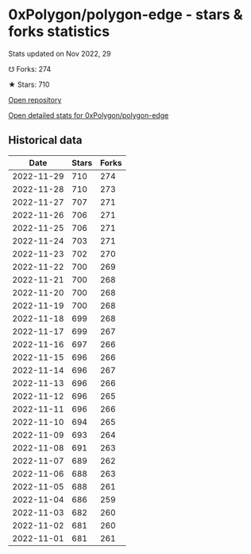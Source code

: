 # 0xPolygon/polygon-edge - stars & forks statistics

Stats updated on Nov 2022, 29

☋ Forks: 274

★ Stars: 710

[Open repository](https://github.com/0xPolygon/polygon-edge)

[Open detailed stats for 0xPolygon/polygon-edge](https://reviewgithub.com/rep/0xPolygon/polygon-edge)

## Historical data
| Date | Stars | Forks |
|------|-------|-------|
| 2022-11-29 | 710 | 274 | 
| 2022-11-28 | 710 | 273 | 
| 2022-11-27 | 707 | 271 | 
| 2022-11-26 | 706 | 271 | 
| 2022-11-25 | 706 | 271 | 
| 2022-11-24 | 703 | 271 | 
| 2022-11-23 | 702 | 270 | 
| 2022-11-22 | 700 | 269 | 
| 2022-11-21 | 700 | 268 | 
| 2022-11-20 | 700 | 268 | 
| 2022-11-19 | 700 | 268 | 
| 2022-11-18 | 699 | 268 | 
| 2022-11-17 | 699 | 267 | 
| 2022-11-16 | 697 | 266 | 
| 2022-11-15 | 696 | 266 | 
| 2022-11-14 | 696 | 267 | 
| 2022-11-13 | 696 | 266 | 
| 2022-11-12 | 696 | 265 | 
| 2022-11-11 | 696 | 266 | 
| 2022-11-10 | 694 | 265 | 
| 2022-11-09 | 693 | 264 | 
| 2022-11-08 | 691 | 263 | 
| 2022-11-07 | 689 | 262 | 
| 2022-11-06 | 688 | 263 | 
| 2022-11-05 | 688 | 261 | 
| 2022-11-04 | 686 | 259 | 
| 2022-11-03 | 682 | 260 | 
| 2022-11-02 | 681 | 260 | 
| 2022-11-01 | 681 | 261 | 

